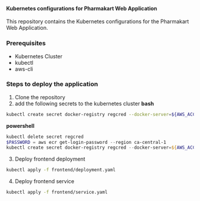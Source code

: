 #### Kubernetes configurations for Pharmakart Web Application
This repository contains the Kubernetes configurations for the Pharmakart Web Application.

### Prerequisites
- Kubernetes Cluster
- kubectl
- aws-cli

### Steps to deploy the application
1. Clone the repository
2. add the following secrets to the kubernetes cluster
**bash**
```bash
kubectl create secret docker-registry regcred --docker-server=${AWS_ACCOUNT}.dkr.ecr.${AWS_REGION}.amazonaws.com --docker-username=AWS --docker-password=$(aws ecr get-login-password)
```
**powershell**
```powershell
kubectl delete secret regcred
$PASSWORD = aws ecr get-login-password --region ca-central-1
kubectl create secret docker-registry regcred --docker-server=${AWS_ACCOUNT}.dkr.ecr.${AWS_REGION}.amazonaws.com --docker-username=AWS --docker-password=$PASSWORD
```

3. Deploy frontend deployment
```bash
kubectl apply -f frontend/deployment.yaml
```
4. Deploy frontend service
```bash
kubectl apply -f frontend/service.yaml
```
